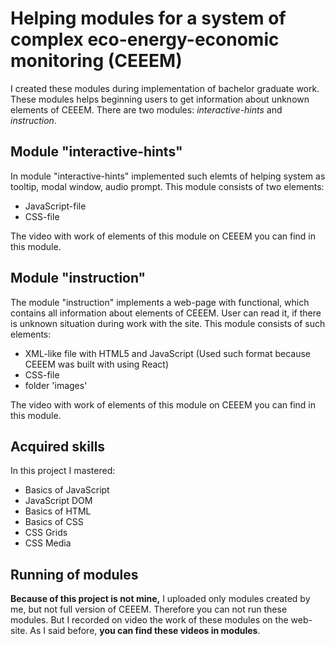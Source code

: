 # Helping modules for a system of complex eco-energy-economic monitoring (CEEEM)

I created these modules during implementation of bachelor graduate work.
These modules helps beginning users to get information about unknown elements of CEEEM. There are two modules: _interactive-hints_ and _instruction_.

## Module "interactive-hints"
In module "interactive-hints" implemented such elemts of helping system as tooltip, modal window, audio prompt. This module consists of two elements:
- JavaScript-file
- CSS-file

The video with work of elements of this module on CEEEM you can find in this module.

## Module "instruction"
The module "instruction" implements a web-page with functional, which contains all information about elements of CEEEM. User can read it, if there is unknown situation during work with the site.
This module consists of such elements:
- XML-like file with HTML5 and JavaScript (Used such format because CEEEM was built with using React)
- CSS-file
- folder 'images'

The video with work of elements of this module on CEEEM you can find in this module.


## Acquired skills
In this project I mastered:
- Basics of JavaScript
- JavaScript DOM
- Basics of HTML
- Basics of CSS
- CSS Grids
- CSS Media

## Running of modules
**Because of this project is not mine,** I uploaded only modules created by me, but not full version of CEEEM. Therefore you can not run these modules. But I recorded on video the work of these modules on the web-site. As I said before, **you can find these videos in modules**.

